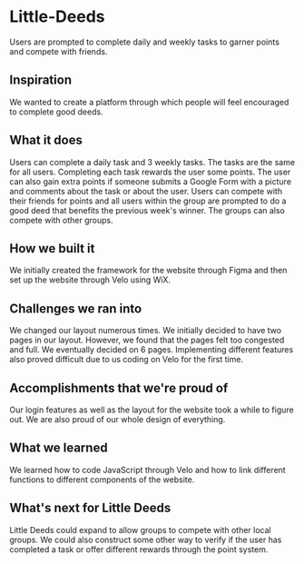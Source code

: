 # Little-Deeds
Users are prompted to complete daily and weekly tasks to garner points and compete with friends.

## Inspiration
We wanted to create a platform through which people will feel encouraged to complete good deeds.

## What it does
Users can complete a daily task and 3 weekly tasks. The tasks are the same for all users. Completing each task rewards the user some points. The user can also gain extra points if someone submits a Google Form with a picture and comments about the task or about the user. Users can compete with their friends for points and all users within the group are prompted to do a good deed that benefits the previous week's winner. The groups can also compete with other groups.

## How we built it
We initially created the framework for the website through Figma and then set up the website through Velo using WiX. 

## Challenges we ran into
We changed our layout numerous times. We initially decided to have two pages in our layout. However, we found that the pages felt too congested and full. We eventually decided on 6 pages. Implementing different features also proved difficult due to us coding on Velo for the first time.

## Accomplishments that we're proud of
Our login features as well as the layout for the website took a while to figure out. We are also proud of our whole design of everything.

## What we learned
We learned how to code JavaScript through Velo and how to link different functions to different components of the website.

## What's next for Little Deeds
Little Deeds could expand to allow groups to compete with other local groups. We could also construct some other way to verify if the user has completed a task or offer different rewards through the point system.
